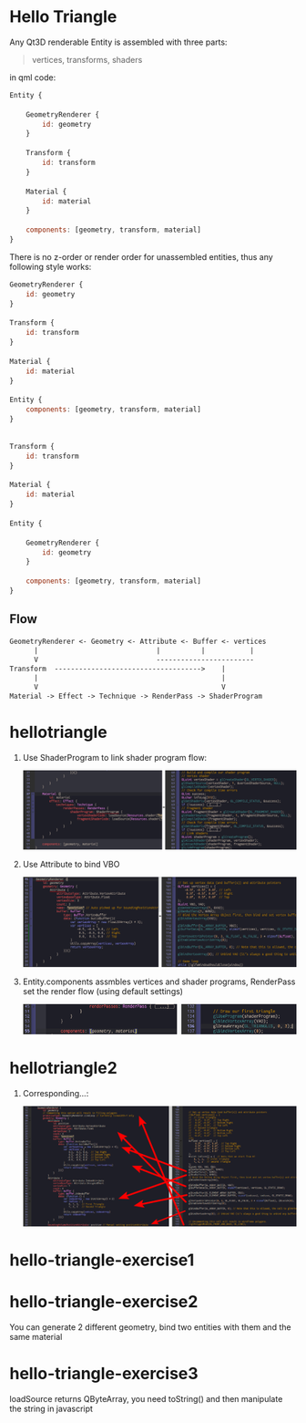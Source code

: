 # Hello Triangle

Any Qt3D renderable Entity is assembled with three parts:

> vertices, transforms, shaders

in qml code:

```qml
Entity {

	GeometryRenderer {
		id: geometry
	}

	Transform {
		id: transform
	}

	Material {
		id: material
	}

	components: [geometry, transform, material]
}
```

There is no z-order or render order for unassembled entities, thus any following style works:

```qml
GeometryRenderer {
	id: geometry
}

Transform {
	id: transform
}

Material {
	id: material
}

Entity {
	components: [geometry, transform, material]
}
```

```qml

Transform {
	id: transform
}

Material {
	id: material
}

Entity {

	GeometryRenderer {
		id: geometry
	}

	components: [geometry, transform, material]
}
```

Flow
---
```
GeometryRenderer <- Geometry <- Attribute <- Buffer <- vertices
      |                             |          |           |
      V                             ------------------------
Transform  ------------------------------------>    |
      |                                             |
      V                                             V
Material -> Effect -> Technique -> RenderPass -> ShaderProgram
```

hellotriangle
===

1. Use ShaderProgram to link shader program flow:

	![](img/hellotriangle.0.png)

2. Use Attribute to bind VBO

	![](img/hellotriangle.1.png)

3. Entity.components assmbles vertices and shader programs, RenderPass set the render flow (using default settings)

	![](img/hellotriangle.2.png)

hellotriangle2
===

1. Corresponding...:

	![](img/hellotriangle2.0.png)

hello-triangle-exercise1
===

hello-triangle-exercise2
===
You can generate 2 different geometry, bind two entities with them and the same material

hello-triangle-exercise3
===
loadSource returns QByteArray, you need toString() and then manipulate the string in javascript
